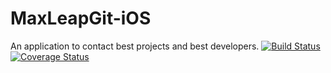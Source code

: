 # MaxLeapGit-iOS
An application to contact best projects and best developers.
[![Build Status](https://travis-ci.org/MaxLeapMobile/MaxLeapGit-iOS.svg?branch=Dev)](https://travis-ci.org/MaxLeapMobile/MaxLeapGit-iOS)
[![Coverage Status](https://coveralls.io/repos/MaxLeapMobile/MaxLeapGit-iOS/badge.svg?branch=Dev&service=github)](https://coveralls.io/github/MaxLeapMobile/MaxLeapGit-iOS?branch=Dev)


